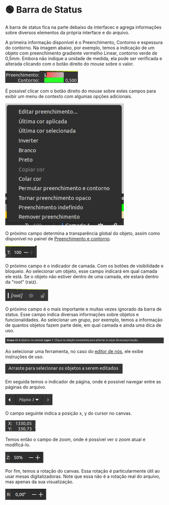 # 🟢 Barra de Status

A barra de status fica na parte debaixo da interfacec e agrega informações sobre diversos elementos da própria interface e do arquivo.

A primeira informação disponível é o Preenchimento, Contorno e espessura do contorno. Na imagem abaixo, por exemplo, temos a indicação de um objeto com preenchimento gradiente vermelho Linear, contorno verde de 0,5mm. Embora não indique a unidade de medida, ela pode ser verificada e alterada clicando com o botão direito do mouse sobre o valor.

![](<.gitbook/assets/image (4) (1) (1) (1).png>)

É possível clicar com o botão direito do mouse sobre estes campos para exibir um menu de contexto com algumas opções adicionais.

![](<.gitbook/assets/image (1).png>)

O próximo campo determina a transparência global do objeto, assim como disponível no painel de [Preenchimento e contorno](paineis/preenchimento-e-contorno.md).&#x20;

![](<.gitbook/assets/image (19).png>)

O próximo campo é o indicador de camada. Com os botões de visibilidade e bloqueio. Ao selecionar um objeto, esse campo indicará em qual camada ele está. Se o objeto não estiver dentro de uma camada, ele estará dentro da "root" (raiz).&#x20;

![](<.gitbook/assets/image (41).png>)

O próximo campo é o mais importante e muitas vezes ignorado da barra de status. Esse campo indica diversas informações sobre objetos e funcionalidades. Ao selecionar um grupo, por exemplo, temos a informação de quantos objetos fazem parte dele, em qual camada e ainda uma dica de uso.

![](<.gitbook/assets/image (39).png>)

Ao selecionar uma ferramenta, no caso do [editor de nós](ferramentas/editor-de-nos.md), ele exibe instruções de uso.

![](<.gitbook/assets/image (6) (2).png>)

Em seguida temos o indicador de página, onde é possível navegar entre as páginas do arquivo.

![](<.gitbook/assets/image (28) (1).png>)

O campo seguinte indica a posição x, y do cursor no canvas.

![](<.gitbook/assets/image (52) (1).png>)

Temos então o campo de zoom, onde é possível ver o zoom atual e modificá-lo.

![](<.gitbook/assets/image (14).png>)

Por fim, temos a rotação do canvas. Essa rotação é particularmente útil ao usar mesas digitalizadoras. Note que essa não é a rotação real do arquivo, mas apenas da sua visualização.

![](<.gitbook/assets/image (53) (1).png>)
